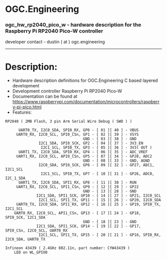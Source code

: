 # OGC.Engineering
### ogc_hw_rp2040_pico_w - hardware description for the Raspberry Pi RP2040 Pico-W controller
developer contact - dustin ( at ) ogc.engineering

---

# Description:
* Hardware description definitions for OGC.Engineering C based layered development
* Development controller Raspberry Pi RP2040 Pico-W
* Documentation can be found at https://www.raspberrypi.com/documentation/microcontrollers/raspberry-pi-pico.html
* Features:
```
RP2040 ( 2MB Flash, 3 pin Arm Serial Wire Debug ( SWD ) )
      
      UART0_TX, I2C0_SDA, SPI0_RX, GP0 - [ 01 ][ 40 ] - VBUS
     UART0_RX, I2C0_SCL, SPI0_CSn, GP1 - [ 02 ][ 39 ] - VSYS
                                   GND - [ 03 ][ 38 ] - GND
               I2C1_SDA, SPI0_SCK, GP2 - [ 04 ][ 37 ] - 3V3_EN
                I2C1_SCL, SPI0_TX, GP3 - [ 05 ][ 36 ] - 3V3( OUT )
      UART1_TX, I2C0_SDA, SPI0_RX, GP4 - [ 06 ][ 35 ] - ADC_VREF
     UART1_RX, I2C0_SCL, API0_CSn, GP5 - [ 07 ][ 34 ] - GP28, ADC2
                                   GND - [ 08 ][ 33 ] - GND, AGND
               I2C0_SDA, SPI0_SCK, GP6 - [ 09 ][ 32 ] - GP27, ADC1, I2C1_SCL
                I2C1_SCL, SPI0_TX, GP7 - [ 10 ][ 31 ] - GP26, ADC0, I2C_1_SDA
      UART1_TX, I2C0_SDA, SPI1_RX, GP8 - [ 11 ][ 30 ] - RUN
     UART1_RX, I2C0_SCL, SPI1_CSn, GP9 - [ 12 ][ 29 ] - GP22
                                   GND - [ 13 ][ 28 ] - GND
              I2C1_SDA, SPI1_SCK, GP10 - [ 14 ][ 27 ] - GP21, I2C0_SCL
               I2C1_SCL, SPI1_TX, GP11 - [ 15 ][ 26 ] - GP20, I2C0_SDA
     UART0_TX, I2C0_SDA, SPI1_RX, GP12 - [ 16 ][ 25 ] - GP19, SPI0_TX, I2C1_SCL
    UART0_RX, I2C0_SCL, API1_CSn, GP13 - [ 17 ][ 24 ] - GP18, SPI0_SCK, I2C1_SDA
                                   GND - [ 18 ][ 23 ] - GND
              I2C1_SDA, SPI1_SCK, GP14 - [ 19 ][ 22 ] - GP17, SPI0_CSn, I2C0_SCL, UART0_RX
               I2C1_SCL, SPI1_TX, GP15 - [ 20 ][ 21 ] - GP16, SPI0_RX, I2C0_SDA, UART0_TX

Infineon 43439 ( 2.4GHz 802.11n, part number: CYW43439 )
    LED on WL_GPIO0
```
